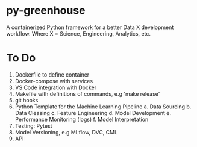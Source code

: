 # py-greenhouse
A containerized Python framework for a better Data X development workflow. Where X = Science, Engineering, Analytics, etc.

# To Do

1. Dockerfile to define container
2. Docker-compose with services
3. VS Code integration with Docker
4. Makefile with definitions of commands, e.g 'make release'
5. git hooks
6. Python Template for the Machine Learning Pipeline
     a. Data Sourcing
     b. Data Cleasing
     c. Feature Engineering
     d. Model Development
     e. Performance Monitoring (logs)
     f. Model Interpretation
7. Testing: Pytest
8. Model Versioning, e.g MLflow, DVC, CML
9. API
